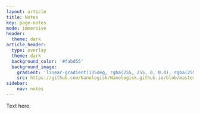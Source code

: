 ```yaml
---
layout: article
title: Notes
key: page-notes
mode: immersive
header:
  theme: dark
article_header:
  type: overlay
  theme: dark
  background_color: '#fabd55'
  background_image:
    gradient: 'linear-gradient(135deg, rgba(255, 255, 0, 0.4), rgba(255, 69, 0, 0.4), rgba(255, 165, 0, 0.4))'
    src: https://github.com/Nanologisk/Nanologisk.github.io/blob/master/pictures/notes_background.jpg?raw=true
sidebar:
    nav: notes
---
```


Text here.
<!--more-->
